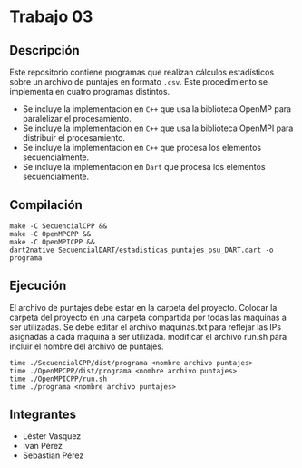# Trabajo 03
## Descripción
Este repositorio contiene programas que realizan cálculos estadísticos sobre un archivo de puntajes en formato `.csv`.
Este procedimiento se implementa en cuatro programas distintos. 

- Se incluye la implementacion en `C++` que usa la biblioteca OpenMP para paralelizar el procesamiento.
- Se incluye la implementacion en `C++` que usa la biblioteca OpenMPI para distribuir el procesamiento.
- Se incluye la implementacion en `C++` que procesa los elementos secuencialmente.
- Se incluye la implementacion en `Dart` que procesa los elementos secuencialmente.
## Compilación

```
make -C SecuencialCPP &&
make -C OpenMPCPP &&
make -C OpenMPICPP &&  
dart2native SecuencialDART/estadisticas_puntajes_psu_DART.dart -o programa

```
## Ejecución
El archivo de puntajes debe estar en la carpeta del proyecto.
Colocar la carpeta del proyecto en una carpeta compartida por todas las maquinas a ser utilizadas.
Se debe editar el archivo maquinas.txt para reflejar las IPs asignadas a cada maquina a ser utilizada.
modificar el archivo run.sh para incluir el nombre del archivo de puntajes.

```
time ./SecuencialCPP/dist/programa <nombre archivo puntajes>
time ./OpenMPCPP/dist/programa <nombre archivo puntajes>
time ./OpenMPICPP/run.sh  
time ./programa <nombre archivo puntajes>
```
## Integrantes
- Léster Vasquez
- Ivan Pérez
- Sebastian Pérez
